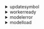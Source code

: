 <details><summary>updatesymbol</summary>
<div>
<br/>

更新Layer的style中序号为index的symbol的updatesymbol事件。

参数属性：

| 属性名           |  类型           |   值 |
|  ------         | :----:  | ----  |
|type     | String          |   "updatesymbol"  |
|target   | GLTFLayer       |   this            |
|index    | Number          |   样式序号        |
|symbol   | Object          |   symbol对象      |

</div>
</details>

<details><summary>workerready</summary>
<div>
<br/>

worker准备就绪事件。

参数属性：

| 属性名           |  类型           |   值 |
|  ------         | :----:  | ----  |
|type     | String          |   "workerready"  |
|target   | GLTFLayer |   this     |

</div>
</details>

<details><summary>modelerror</summary>
<div>
<br/>

模型加载错误事件。

参数属性：

| 属性名           |  类型           |   值 |
|  ------         | :----:  | ----  |
|type     | String     |   "modelerror"  |
|target   | GLTFLayer  |   this     |
|marker   | GLTFMarker |   发生错误的marker   |

</div>
</details>

<details><summary>modelload</summary>
<div>
<br/>

模型加载成功事件。

参数属性：

| 属性名           |  类型           |   值 |
|  ------         | :----:  | ----  |
|type     | String          |   "modelerror"  |
|target   | GLTFLayer   |   this     |
|models   | String[]    | 成功加载的模型url   |

</div>
</details>